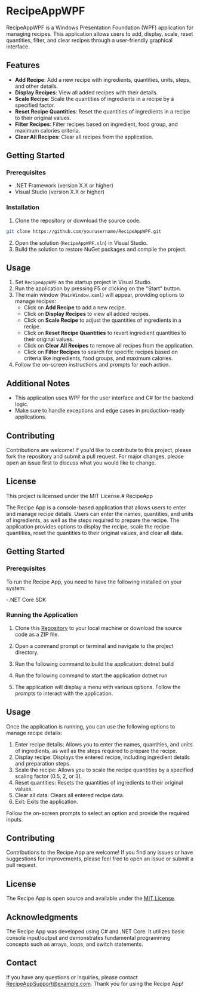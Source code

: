 # RecipeAppWPF

RecipeAppWPF is a Windows Presentation Foundation (WPF) application for managing recipes. This application allows users to add, display, scale, reset quantities, filter, and clear recipes through a user-friendly graphical interface.

## Features

- **Add Recipe**: Add a new recipe with ingredients, quantities, units, steps, and other details.
- **Display Recipes**: View all added recipes with their details.
- **Scale Recipe**: Scale the quantities of ingredients in a recipe by a specified factor.
- **Reset Recipe Quantities**: Reset the quantities of ingredients in a recipe to their original values.
- **Filter Recipes**: Filter recipes based on ingredient, food group, and maximum calories criteria.
- **Clear All Recipes**: Clear all recipes from the application.

## Getting Started

### Prerequisites

- .NET Framework (version X.X or higher)
- Visual Studio (version X.X or higher)

### Installation

1. Clone the repository or download the source code.

```bash
git clone https://github.com/yourusername/RecipeAppWPF.git
```

2. Open the solution (`RecipeAppWPF.sln`) in Visual Studio.
3. Build the solution to restore NuGet packages and compile the project.

## Usage

1. Set `RecipeAppWPF` as the startup project in Visual Studio.
2. Run the application by pressing F5 or clicking on the "Start" button.
3. The main window (`MainWindow.xaml`) will appear, providing options to manage recipes:
   - Click on **Add Recipe** to add a new recipe.
   - Click on **Display Recipes** to view all added recipes.
   - Click on **Scale Recipe** to adjust the quantities of ingredients in a recipe.
   - Click on **Reset Recipe Quantities** to revert ingredient quantities to their original values.
   - Click on **Clear All Recipes** to remove all recipes from the application.
   - Click on **Filter Recipes** to search for specific recipes based on criteria like ingredients, food groups, and maximum calories.
4. Follow the on-screen instructions and prompts for each action.

## Additional Notes

- This application uses WPF for the user interface and C# for the backend logic.
- Make sure to handle exceptions and edge cases in production-ready applications.

## Contributing

Contributions are welcome! If you'd like to contribute to this project, please fork the repository and submit a pull request. For major changes, please open an issue first to discuss what you would like to change.

## License

This project is licensed under the MIT License.# RecipeApp

The Recipe App is a console-based application that allows users to enter and manage recipe details. Users can enter the names, quantities, and units of ingredients, as well as the steps required to prepare the recipe. The application provides options to display the recipe, scale the recipe quantities, reset the quantities to their original values, and clear all data.

## Getting Started
### Prerequisites

To run the Recipe App, you need to have the following installed on your system:

-.NET Core SDK

### Running the Application
1. Clone this [Repository](https://github.com/ST10298532/programming-2a-part1-new-ST10298532.git) to your local machine or download the source code as a ZIP file.
2. Open a command prompt or terminal and navigate to the project directory.
3. Run the following command to build the application:
dotnet build

4. Run the following command to start the application
dotnet run

7. The application will display a menu with various options. Follow the prompts to interact with the application.

## Usage
Once the application is running, you can use the following options to manage recipe details:

1. Enter recipe details: Allows you to enter the names, quantities, and units of ingredients, as well as the steps required to prepare the recipe.
2. Display recipe: Displays the entered recipe, including ingredient details and preparation steps.
3. Scale the recipe: Allows you to scale the recipe quantities by a specified scaling factor (0.5, 2, or 3).
4. Reset quantities: Resets the quantities of ingredients to their original values.
5. Clear all data: Clears all entered recipe data.
6. Exit: Exits the application.
   
Follow the on-screen prompts to select an option and provide the required inputs.

## Contributing
Contributions to the Recipe App are welcome! If you find any issues or have suggestions for improvements, please feel free to open an issue or submit a pull request.

## License
The Recipe App is open source and available under the [MIT License](https://opensource.org/license/MIT).

## Acknowledgments
The Recipe App was developed using C# and .NET Core. It utilizes basic console input/output and demonstrates fundamental programming concepts such as arrays, loops, and switch statements.

## Contact
If you have any questions or inquiries, please contact RecipeAppSupport@example.com.
Thank you for using the Recipe App!
